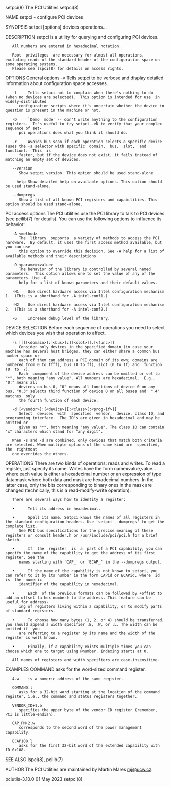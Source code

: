 setpci(8)							       The PCI Utilities							     setpci(8)

NAME
       setpci - configure PCI devices

SYNOPSIS
       setpci [options] devices operations...

DESCRIPTION
       setpci is a utility for querying and configuring PCI devices.

       All numbers are entered in hexadecimal notation.

       Root  privileges	 are necessary for almost all operations, excluding reads of the standard header of the configuration space on some operating systems.
       Please see lspci(8) for details on access rights.

OPTIONS
   General options
       -v     Tells setpci to be verbose and display detailed information about configuration space accesses.

       -f     Tells setpci not to complain when there's nothing to do (when no devices are selected).  This option is intended for use	in  widely-distributed
	      configuration scripts where it's uncertain whether the device in question is present in the machine or not.

       -D     `Demo  mode' -- don't write anything to the configuration registers.  It's useful to try setpci -vD to verify that your complex sequence of set‐
	      pci operations does what you think it should do.

       -r     Avoids bus scan if each operation selects a specific device (uses the -s selector with specific  domain,	bus,  slot,  and  function).  This  is
	      faster, but if the device does not exist, it fails instead of matching an empty set of devices.

       --version
	      Show setpci version. This option should be used stand-alone.

       --help Show detailed help on available options. This option should be used stand-alone.

       --dumpregs
	      Show a list of all known PCI registers and capabilities. This option should be used stand-alone.

   PCI access options
       The PCI utilities use the PCI library to talk to PCI devices (see pcilib(7) for details). You can use the following options to influence its behavior:

       -A <method>
	      The  library  supports  a variety of methods to access the PCI hardware.	By default, it uses the first access method available, but you can use
	      this option to override this decision. See -A help for a list of available methods and their descriptions.

       -O <param>=<value>
	      The behavior of the library is controlled by several named parameters.  This option allows one to set the value of any of the parameters. Use -O
	      help for a list of known parameters and their default values.

       -H1    Use direct hardware access via Intel configuration mechanism 1.  (This is a shorthand for -A intel-conf1.)

       -H2    Use direct hardware access via Intel configuration mechanism 2.  (This is a shorthand for -A intel-conf2.)

       -G     Increase debug level of the library.

DEVICE SELECTION
       Before each sequence of operations you need to select which devices you wish that operation to affect.

       -s [[[[<domain>]:]<bus>]:][<slot>][.[<func>]]
	      Consider only devices in the specified domain (in case your machine has several host bridges, they can either share a common bus number space or
	      each of them can address a PCI domain of its own; domains are numbered from 0 to ffff), bus (0 to ff), slot (0 to 1f) and	 function  (0  to  7).
	      Each  component of the device address can be omitted or set to "*", both meaning "any value". All numbers are hexadecimal.  E.g., "0:" means all
	      devices on bus 0, "0" means all functions of device 0 on any bus, "0.3" selects third function of device 0 on all buses and  ".4"	 matches  only
	      the fourth function of each device.

       -d [<vendor>]:[<device>][:<class>[:<prog-if>]]
	      Select  devices  with  specified	vendor,	 device, class ID, and programming interface.  The ID's are given in hexadecimal and may be omitted or
	      given as "*", both meaning "any value". The class ID can contain "x" characters which stand for "any digit".

       When -s and -d are combined, only devices that match both criteria are selected. When multiple options of the same kind are  specified,	the  rightmost
       one overrides the others.

OPERATIONS
       There  are  two	kinds  of operations: reads and writes. To read a register, just specify its name. Writes have the form name=value,value... where each
       value is either a hexadecimal number or an expression of type data:mask where both data and mask are hexadecimal numbers. In the latter case, only  the
       bits corresponding to binary ones in the mask are changed (technically, this is a read-modify-write operation).

       There are several ways how to identity a register:

       •      Tell its address in hexadecimal.

       •      Spell its name. Setpci knows the names of all registers in the standard configuration headers. Use `setpci --dumpregs' to get the complete list.
	      See PCI bus specifications for the precise meaning of these registers or consult header.h or /usr/include/pci/pci.h for a brief sketch.

       •      If  the  register	 is  a	part of a PCI capability, you can specify the name of the capability to get the address of its first register. See the
	      names starting with `CAP_' or `ECAP_' in the --dumpregs output.

       •      If the name of the capability is not known to setpci, you can refer to it by its number in the form CAPid or ECAPid, where  id  is  the  numeric
	      identifier of the capability in hexadecimal.

       •      Each  of the previous formats can be followed by +offset to add an offset (a hex number) to the address. This feature can be useful for address‐
	      ing of registers living within a capability, or to modify parts of standard registers.

       •      To choose how many bytes (1, 2, or 4) should be transferred, you should append a width specifier .B, .W, or .L. The width can be omitted if  you
	      are referring to a register by its name and the width of the register is well known.

       •      Finally, if a capability exists multiple times you can choose which one to target using @number. Indexing starts at 0.

       All names of registers and width specifiers are case-insensitive.

EXAMPLES
       COMMAND
	      asks for the word-sized command register.

       4.w    is a numeric address of the same register.

       COMMAND.l
	      asks for a 32-bit word starting at the location of the command register, i.e., the command and status registers together.

       VENDOR_ID+1.b
	      specifies the upper byte of the vendor ID register (remember, PCI is little-endian).

       CAP_PM+2.w
	      corresponds to the second word of the power management capability.

       ECAP108.l
	      asks for the first 32-bit word of the extended capability with ID 0x108.

SEE ALSO
       lspci(8), pcilib(7)

AUTHOR
       The PCI Utilities are maintained by Martin Mares <mj@ucw.cz>.

pciutils-3.10.0								  01 May 2023								     setpci(8)
